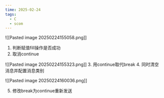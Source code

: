 ```yaml
---
time: 2025-02-24
tags:
  - C
  - scom
---
```

![[Pasted image 20250224155058.png]]

1. 判断赋值fill操作是否成功
2. 取消continue

![[Pasted image 20250224155323.png]]
3. 用continue取代break
4. 同时清空消息并配置消息类别

![[Pasted image 20250224160036.png]]

5. 修改break为continue重新发送